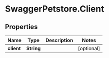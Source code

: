 # SwaggerPetstore.Client

## Properties
Name | Type | Description | Notes
------------ | ------------- | ------------- | -------------
**client** | **String** |  | [optional] 


